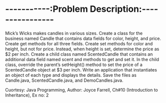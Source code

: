 
-----------:Problem Description:----------------
================================================

Mick’s Wicks makes candles in various sizes. Create a class for the business named
Candle that contains data fields for color, height, and price. Create get methods for
all three fields. Create set methods for color and height, but not for price. Instead,
when height is set, determine the price as $2 per inch. Create a child class named
ScentedCandle that contains an additional data field named scent and methods to
get and set it. In the child class, override the parent’s setHeight() method to set the
price of a ScentedCandle object at $3 per inch. Write an application that instantiates
an object of each type and displays the details. Save the files as Candle.java,
ScentedCandle.java, and DemoCandles.java.

Cuortesy: Java Programming,
Author: Joyce Farrell,
Ch#10 (Introduction to Inheritance), Ex no: 2
